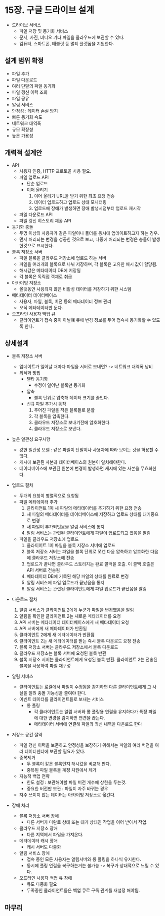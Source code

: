 # 15장. 구글 드라이브 설계
- 드라이브 서비스
  - 파일 저장 및 동기화 서비스
  - 문서, 사진, 비디오 기타 파일을 클라우드에 보관할 수 있따.
  - 컴퓨터, 스마트폰, 태블릿 등 멀티 플랫폼을 지원한다.
## 설계 범위 확정
- 파일 추가
- 파일 다운로드
- 여러 단말의 파일 동기화
- 파일 갱신 이력 조회
- 파일 공유
- 알림 서비스
- 안정성 : 데이터 손실 방지
- 빠른 동기화 속도
- 네트워크 태역폭
- 규모 확장성
- 높은 가용성

## 개력적 설계안
- API
  - 사용자 인증, HTTP 프로토콜 사용 필요.  
  - 파일 업로드 API
    - 단순 업로드
    - 이어 올리기
      1. 이어 올리기 URL을 받기 위한 최초 요청 전송
      2. 데이터 업로드하고 업로드 상태 모니터링
      3. 업로드에 장애가 발생하면 장애 발생시점부터 업로드 재시작
  - 파일 다운로드 API
  - 파일 갱신 히스토리 제공 API
- 동기화 충돌
  - 두명 이상의 사용자가 같은 파일이나 폴더를 동시에 업데이트하고자 하는 경우.
  - 먼저 처리되는 변경을 성공한 것으로 보고, 나중에 처리되는 변경은 충돌이 발생한것으로 표시한다.
- 블록 저장소 서버
  - 파일 블록을 클라우드 저장소에 업로드 하는 서버
  - 파일을 여러개의 블록으로 나눠 저장하며, 각 블록은 고유한 해시 값이 할당됨.
  - 해시값은 메타데이터 DB에 저장됨
  - 각 블록은 독릭접 객체로 취급
- 아카이빙 저장소
  - 올랫동안 사용되지 않은 비활성 데이터를 저장하기 위한 시스템
- 메타데이터 데이터베이스 
  - 사용자, 파일, 블록, 버전 등의 메타데이터 정보 관리
  - 오직 메타데이터만 둔다.
- 오프라인 사용자 백업 큐
  - 클라이언트가 접속 중이 아닐떄 큐에 변경 정보를 두어 접속시 동기화할 수 있도록 한다.
## 상세설계
- 블록 저장소 서버
  - 업데이트가 일어날 때마다 파일을 서버로 보내면? -> 네트워크 대역폭 낭비
  - 최적화 방법
    - 델타 동기화
      - 수정이 일어난 블록만 동기화
    - 압축
      - 블록 단위로 압축해 데이터 크기를 줄인다.
    - 신규 파일 추가시 동작
      1. 주어진 파일을 작은 블록들로 분할
      2. 각 블록을 압축한다.
      3. 클라우드 저장소로 보내기전에 암호화한다.
      4. 클라우드 저장소로 보낸다.

- 높은 일관성 요구사항
  - 강한 일관성 모델 : 같은 파일이 단말이나 사용자에 따라 보이는 것을 허용할 수 없다.
  - 캐시에 보관된 사본과 데이터베이스의 원본이 일치해야한다.
  - 데이터베이스에 보관된 원본에 변경이 발생하면 캐시에 있는 사본을 무효화한다.

- 업로드 절차
  - 두개의 요청이 병렬적으로 요청됨 
  - 파일 메타데이터 추가
    1. 클라이언트 1이 새 파일의 메타데이터를 추가하기 위한 요청 전송
    2. 새 파일의 메타데이터를 데이터베이스에 저장하고 업로드 상태를 대기중으로 변경
    3. 새 파일이 추가되엇음을 알림 서비스에 통지
    4. 알림 서비스는 관련된 클라이언트에게 파일이 업로드되고 있음을 알림
  - 파일을 클라우드 저장소에 업로드
    1. 클라이어트 1이 파일을 블록 저장소 서버에 업로드
    2. 블록 저장소 서버는 파일을 블록 단위로 쪼갠 다음 압축하고 암호화한 다음에 클라우드 저장소에 전송
    3. 업로드가 끝나면 클라우드 스토리지는 완료 콜백을 호출. 이 콜백 호출은 API 서버로 전송됨
    4. 메타데이터 DB에 기록된 해당 파일의 상태를 완료로 변경
    5. 알림 서비스에 파일 업로드가 끝났음을 통지
    6. 알림 서비스는 관련된 클라이언트에게 파일 업로드가 끝났음을 알림

- 다운로드 절차
  1. 알림 서비스가 클라이언트 2에게 누군가 파일을 변경했음을 알림
  2. 알림을 확인한 클라이언트 2는 새로운 메타데이터를 요청
  3. API 서버는 메타데이터 데이터베이스에게 새 메타데이터 요청
  4. API 서버에게 새 메타데이터가 반환됨
  5. 클라이언트 2에게 새 메타데이터가 반환됨
  6. 클라이언트 2는 새 메타데이터를 받는 즉시 블록 다운로드 요청 전송
  7. 블록 저장소 서버는 클라우드 저장소에서 블록 다운로드
  8. 클라우드 저장소는 블록 서버에 요청된 블록 반환
  9. 블록 저장소 서버는 클라이언트에게 요청된 블록 반환. 클라이언트 2는 전송된 블록을 사용하여 파일 재구성

- 알림 서비스
  - 클라이언트는 로컬에서 파일이 수정됨을 감지하면 다른 클라이언트에게 그 사실을 알려 충돌 가능성을 줄여야 한다.
  - 이벤트 데이터를 클라이언트들로 보내는 서비스
    - 롱 폴링
      - 각 클라이언트는 알림 서버와 롱 폴링용 연결을 유지하다가 특정 파일에 대한 변경을 감지하면 연견을 끊는다.
      - 메타데이터 서버에 연결해 파일의 최신 내역을 다운로드 한다

- 저장소 공간 절약
  - 파일 갱신 이력을 보존하고 안정성을 보장하기 위해서는 파일의 여러 버전을 여러 데이터센터에 보관할 필요가 있다.
  - 중복제거
    - 두 블록이 같은 블록인지 해시값을 비교해 판다.
    - 중복된 파일 블록을 계정 차원에서 제거
  - 지능적 백업 전략
    - 한도 설정 : 보관해야할 파일 버전 개수에 상한을 두는것.
    - 중요한 버전만 보관 : 파일이 자주 바뀌는 경우
  - 자주 쓰이지 않는 데이터는 아카이빙 저장소로 옮긴다.

- 장애 처리
  - 블록 저장소 서버 장애
    - 다른 서버가 미완료 상태 또는 대기 상태인 작업을 이어 받아서 작업.
  - 클라우드 저장소 장애
    - 다른 지역에서 파일을 가져온다.
  - 메타데이터 캐시 장애
    - 캐시 서버도 다중화
  - 알림 서비스 장애
    - 접속 중인 모든 사용자는 알림서버와 롱 폴링을 하나씩 유지한다.
    - 동시에 폴링 연결을 복구하는거는 불가능 -> 복구가 상대적으로 느릴 수 있다.
  - 오프라인 사용자 백업 큐 장애
    - 큐도 다중화 필요
    - 두족중인 클라이언트들은 백업 큐로 구독 관계를 재설정 해야됨.
## 마무리
